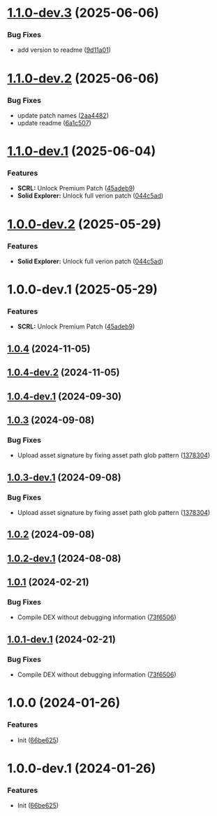 # [1.1.0-dev.3](https://github.com/scrazzz/my-revanced-patches/compare/v1.1.0-dev.2...v1.1.0-dev.3) (2025-06-06)


### Bug Fixes

* add version to readme ([9d11a01](https://github.com/scrazzz/my-revanced-patches/commit/9d11a015a52db8117efb1b5c47ea12957705634d))

# [1.1.0-dev.2](https://github.com/scrazzz/my-revanced-patches/compare/v1.1.0-dev.1...v1.1.0-dev.2) (2025-06-06)


### Bug Fixes

* update patch names ([2aa4482](https://github.com/scrazzz/my-revanced-patches/commit/2aa4482e05bddf7e0523aa97e5377e8d35ea1ba8))
* update readme ([6a1c507](https://github.com/scrazzz/my-revanced-patches/commit/6a1c50790b008a4821c6520d868f40ef7b5ca028))

# [1.1.0-dev.1](https://github.com/scrazzz/my-revanced-patches/compare/v1.0.0...v1.1.0-dev.1) (2025-06-04)


### Features

* **SCRL:** Unlock Premium Patch ([45adeb9](https://github.com/scrazzz/my-revanced-patches/commit/45adeb93a6c765fa7293e1bbd897ff1096d44d6a))
* **Solid Explorer:** Unlock full verion patch ([044c5ad](https://github.com/scrazzz/my-revanced-patches/commit/044c5ad0bfc58f7f658fdefdf54f810ebf05609c))

# [1.0.0-dev.2](https://github.com/scrazzz/my-revanced-patches/compare/v1.0.0-dev.1...v1.0.0-dev.2) (2025-05-29)


### Features

* **Solid Explorer:** Unlock full verion patch ([044c5ad](https://github.com/scrazzz/my-revanced-patches/commit/044c5ad0bfc58f7f658fdefdf54f810ebf05609c))

# 1.0.0-dev.1 (2025-05-29)


### Features

* **SCRL:** Unlock Premium Patch ([45adeb9](https://github.com/scrazzz/my-revanced-patches/commit/45adeb93a6c765fa7293e1bbd897ff1096d44d6a))

## [1.0.4](https://github.com/ReVanced/revanced-patches-template/compare/v1.0.3...v1.0.4) (2024-11-05)

## [1.0.4-dev.2](https://github.com/ReVanced/revanced-patches-template/compare/v1.0.4-dev.1...v1.0.4-dev.2) (2024-11-05)

## [1.0.4-dev.1](https://github.com/ReVanced/revanced-patches-template/compare/v1.0.3...v1.0.4-dev.1) (2024-09-30)

## [1.0.3](https://github.com/ReVanced/revanced-patches-template/compare/v1.0.2...v1.0.3) (2024-09-08)


### Bug Fixes

* Upload asset signature by fixing asset path glob pattern ([1378304](https://github.com/ReVanced/revanced-patches-template/commit/1378304809092e1f5a5c8fb4beb0964496222059))

## [1.0.3-dev.1](https://github.com/ReVanced/revanced-patches-template/compare/v1.0.2...v1.0.3-dev.1) (2024-09-08)


### Bug Fixes

* Upload asset signature by fixing asset path glob pattern ([1378304](https://github.com/ReVanced/revanced-patches-template/commit/1378304809092e1f5a5c8fb4beb0964496222059))

## [1.0.2](https://github.com/ReVanced/revanced-patches-template/compare/v1.0.1...v1.0.2) (2024-09-08)

## [1.0.2-dev.1](https://github.com/ReVanced/revanced-patches-template/compare/v1.0.1...v1.0.2-dev.1) (2024-08-08)

## [1.0.1](https://github.com/ReVanced/revanced-patches-template/compare/v1.0.0...v1.0.1) (2024-02-21)


### Bug Fixes

* Compile DEX without debugging information ([73f6506](https://github.com/ReVanced/revanced-patches-template/commit/73f6506bccc01e5622a6e19bedcf6d54d3f701c7))

## [1.0.1-dev.1](https://github.com/ReVanced/revanced-patches-template/compare/v1.0.0...v1.0.1-dev.1) (2024-02-21)


### Bug Fixes

* Compile DEX without debugging information ([73f6506](https://github.com/ReVanced/revanced-patches-template/commit/73f6506bccc01e5622a6e19bedcf6d54d3f701c7))

# 1.0.0 (2024-01-26)


### Features

* Init ([66be625](https://github.com/ReVanced/revanced-patches-template/commit/66be625f25ee2d678dac62a5bf4daa631284f8f6))

# 1.0.0-dev.1 (2024-01-26)


### Features

* Init ([66be625](https://github.com/ReVanced/revanced-patches-template/commit/66be625f25ee2d678dac62a5bf4daa631284f8f6))
